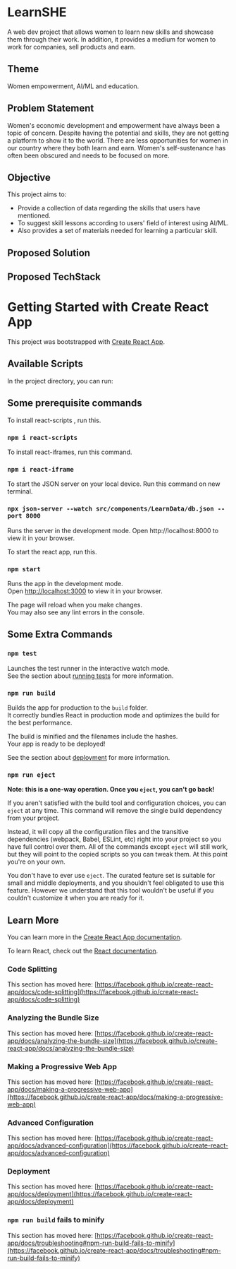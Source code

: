 # LearnSHE

A web dev project that allows women to learn new skills and showcase them through their work. In addition, it provides a medium for women to work for companies, sell products and earn.

## Theme

Women empowerment, AI/ML and education.

## Problem Statement

Women's economic development and empowerment have always been a topic of concern. Despite having the potential and skills, they are not getting a platform to show it to the world. There are less opportunities for women in our country where they both learn and earn. Women's self-sustenance has often been obscured and needs to be focused on more.

## Objective

This project aims to:

- Provide a collection of data regarding the skills that users have mentioned.
- To suggest skill lessons according to users' field of interest using AI/ML.
- Also provides a set of materials needed for learning a particular skill.

## Proposed Solution

## Proposed TechStack

# Getting Started with Create React App

This project was bootstrapped with [Create React App](https://github.com/facebook/create-react-app).

## Available Scripts

In the project directory, you can run:
<br>

## Some prerequisite commands

To install react-scripts , run this.

### `npm i react-scripts`

To install react-iframes, run this command.

### `npm i react-iframe`

To start the JSON server on your local device. Run this command on new terminal.

### `npx json-server --watch src/components/LearnData/db.json --port 8000`

Runs the server in the development mode.
Open http://localhost:8000 to view it in your browser.

To start the react app, run this.

### `npm start`

Runs the app in the development mode.\
Open [http://localhost:3000](http://localhost:3000) to view it in your browser.

The page will reload when you make changes.\
You may also see any lint errors in the console.

## Some Extra Commands

### `npm test`

Launches the test runner in the interactive watch mode.\
See the section about [running tests](https://facebook.github.io/create-react-app/docs/running-tests) for more information.

### `npm run build`

Builds the app for production to the `build` folder.\
It correctly bundles React in production mode and optimizes the build for the best performance.

The build is minified and the filenames include the hashes.\
Your app is ready to be deployed!

See the section about [deployment](https://facebook.github.io/create-react-app/docs/deployment) for more information.

### `npm run eject`

**Note: this is a one-way operation. Once you `eject`, you can't go back!**

If you aren't satisfied with the build tool and configuration choices, you can `eject` at any time. This command will remove the single build dependency from your project.

Instead, it will copy all the configuration files and the transitive dependencies (webpack, Babel, ESLint, etc) right into your project so you have full control over them. All of the commands except `eject` will still work, but they will point to the copied scripts so you can tweak them. At this point you're on your own.

You don't have to ever use `eject`. The curated feature set is suitable for small and middle deployments, and you shouldn't feel obligated to use this feature. However we understand that this tool wouldn't be useful if you couldn't customize it when you are ready for it.

## Learn More

You can learn more in the [Create React App documentation](https://facebook.github.io/create-react-app/docs/getting-started).

To learn React, check out the [React documentation](https://reactjs.org/).

### Code Splitting

This section has moved here: [https://facebook.github.io/create-react-app/docs/code-splitting](https://facebook.github.io/create-react-app/docs/code-splitting)

### Analyzing the Bundle Size

This section has moved here: [https://facebook.github.io/create-react-app/docs/analyzing-the-bundle-size](https://facebook.github.io/create-react-app/docs/analyzing-the-bundle-size)

### Making a Progressive Web App

This section has moved here: [https://facebook.github.io/create-react-app/docs/making-a-progressive-web-app](https://facebook.github.io/create-react-app/docs/making-a-progressive-web-app)

### Advanced Configuration

This section has moved here: [https://facebook.github.io/create-react-app/docs/advanced-configuration](https://facebook.github.io/create-react-app/docs/advanced-configuration)

### Deployment

This section has moved here: [https://facebook.github.io/create-react-app/docs/deployment](https://facebook.github.io/create-react-app/docs/deployment)

### `npm run build` fails to minify

This section has moved here: [https://facebook.github.io/create-react-app/docs/troubleshooting#npm-run-build-fails-to-minify](https://facebook.github.io/create-react-app/docs/troubleshooting#npm-run-build-fails-to-minify)

